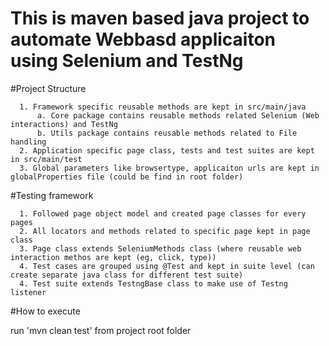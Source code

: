 # This is maven based java project to automate Webbasd applicaiton using Selenium and TestNg

#Project Structure

      1. Framework specific reusable methods are kept in src/main/java 
          a. Core package contains reusable methods related Selenium (Web interactions) and TestNg
          b. Utils package contains reusable methods related to File handling 
      2. Application specific page class, tests and test suites are kept in src/main/test
      3. Global parameters like browsertype, applicaiton urls are kept in globalProperties file (could be find in root folder)

#Testing framework

      1. Followed page object model and created page classes for every pages 
      2. All locators and methods related to specific page kept in page class
      3. Page class extends SeleniumMethods class (where reusable web interaction methos are kept (eg, click, type))
      4. Test cases are grouped using @Test and kept in suite level (can create separate java class for different test suite)
      4. Test suite extends TestngBase class to make use of Testng listener

#How to execute

run 'mvn clean test' from project root folder
